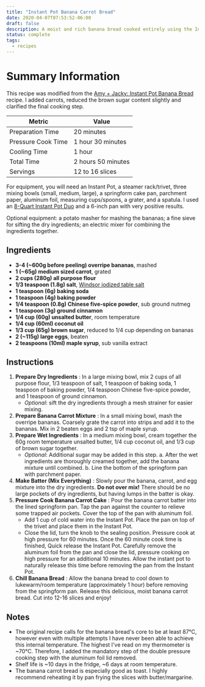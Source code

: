```yaml
---
title: "Instant Pot Banana Carrot Bread"
date: 2020-04-07T07:53:52-06:00
draft: false
description: A moist and rich banana bread cooked entirely using the Instant Pot pressure cooker.
status: complete
tags:
  - recipes
---
```


# Summary Information

This recipe was modified from the [Amy + Jacky: Instant Pot Banana Bread](https://www.pressurecookrecipes.com/instant-pot-banana-bread/) recipe. I added carrots, reduced the brown sugar content slightly and clarified the final cooking step.

| Metric             | Value              |
|--------------------|--------------------|
| Preparation Time   | 20 minutes         |
| Pressure Cook Time | 1 hour 30 minutes  |
| Cooling Time       | 1 hour             |
| Total Time         | 2 hours 50 minutes |
| Servings           | 12 to 16 slices    |

For equipment, you will need an Instant Pot, a steamer rack/trivet, three mixing bowls (small, medium, large), a springform cake pan, parchment paper, aluminum foil, measuring cups/spoons, a grater, and a spatula. I used an [8-Quart Instant Pot Duo](https://instantpot.com/portfolio-item/duo/) and a 6-inch pan with very positive results.

Optional equipment: a potato masher for mashing the bananas; a fine sieve for sifting the dry ingredients; an electric mixer for combining the ingredients together.

## Ingredients

- **3-4 (~600g before peeling) overripe bananas**, mashed
- **1 (~65g) medium sized carrot**, grated
- **2 cups (280g) all purpose flour**
- **1/3 teaspoon (1.8g) salt**, [Windsor iodized table salt](http://windsorsalt.com/products/table-salt-and-household-salt/)
- **1 teaspoon (6g) baking soda**
- **1 teaspoon (4g) baking powder**
- **1/4 teaspoon (0.8g) Chinese five-spice powder**, sub ground nutmeg
- **1 teaspoon (3g) ground cinnamon**
- **1/4 cup (60g) unsalted butter**, room temperature
- **1/4 cup (60ml) coconut oil**
- **1/3 cup (65g) brown sugar**, reduced to 1/4 cup depending on bananas
- **2 (~115g) large eggs**, beaten
- **2 teaspoons (10ml) maple syrup**, sub vanilla extract

## Instructions

1. **Prepare Dry Ingredients**
: In a large mixing bowl, mix 2 cups of all purpose flour, 1/3 teaspoon of salt, 1 teaspoon of baking soda, 1 teaspoon of baking powder, 1/4 teaspoon Chinese five-spice powder, and 1 teaspoon of ground cinnamon.
    * *Optional*: sift the dry ingredients through a mesh strainer for easier mixing.
2. **Prepare Banana Carrot Mixture**
: In a small mixing bowl, mash the overripe bananas. Coarsely grate the carrot into strips and add it to the bananas. Mix in 2 beaten eggs and 2 tsp of maple syrup.
3. **Prepare Wet Ingredients**
: In a medium mixing bowl, cream together the 60g room temperature unsalted butter, 1/4 cup coconut oil, and 1/3 cup of brown sugar together.
    * *Optional*: Additional sugar may be added in this step.
    a. After the wet ingredients are thoroughly creamed together, add the banana mixture until combined.
    b. Line the bottom of the springform pan with parchment paper.
4. **Make Batter (Mix Everything)**
: Slowly pour the banana, carrot, and egg mixture into the dry ingredients. **Do not over mix!** There should be no large pockets of dry ingredients, but having lumps in the batter is okay.
5. **Pressure Cook Banana Carrot Cake**
: Pour the banana carrot batter into the lined springform pan. Tap the pan against the counter to relieve some trapped air pockets. Cover the top of the pan with aluminum foil.
    * Add 1 cup of cold water into the Instant Pot. Place the pan on top of the trivet and place them in the Instant Pot.
    * Close the lid, turn the knob to the sealing position. Pressure cook at high pressure for 60 minutes. Once the 60 minute cook time is finished, Quick release the Instant Pot. Carefully remove the aluminum foil from the pan and close the lid, pressure cooking on high pressure for an additional 10 minutes. Allow the instant pot to naturally release this time before removing the pan from the Instant Pot.
6. **Chill Banana Bread**
: Allow the banana bread to cool down to lukewarm/room temperature (approximately 1 hour) before removing from the springform pan. Release this delicious, moist banana carrot bread. Cut into 12-16 slices and enjoy!

## Notes

* The original recipe calls for the banana bread's core to be at least 87°C, however even with multiple attempts I have never been able to achieve this internal temperature. The highest I've read on my thermometer is ~70°C. Therefore, I added the mandatory step of the double pressure cooking step with the aluminum foil lid removed.
* Shelf life is ~10 days in the fridge, ~6 days at room temperature.
* The banana carrot bread is especially good as toast. I highly recommend reheating it by pan frying the slices with butter/margarine.
